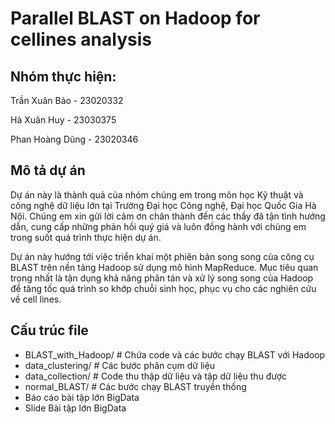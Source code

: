 
# Parallel BLAST on Hadoop for cellines analysis

## Nhóm thực hiện: 
Trần Xuân Bảo - 23020332

Hà Xuân Huy - 23030375

Phan Hoàng Dũng - 23020346

## Mô tả dự án 
Dự án này là thành quả của nhóm chúng em trong môn học Kỹ thuật và công nghệ dữ liệu lớn tại Trường Đại học Công nghệ, Đại học Quốc Gia Hà Nội. Chúng em xin gửi lời cảm ơn chân thành đến các thầy đã tận tình hướng dẫn, cung cấp những phản hồi quý giá và luôn đồng hành với chúng em trong suốt quá trình thực hiện dự án.

Dự án này hướng tới việc triển khai một phiên bản song song của công cụ BLAST trên nền tảng Hadoop sử dụng mô hình MapReduce. Mục tiêu quan trọng nhất là tận dụng khả năng phân tán và xử lý song song của Hadoop để tăng tốc quá trình so khớp chuỗi sinh học, phục vụ cho các nghiên cứu về cell lines.

## Cấu trúc file 
- BLAST_with_Hadoop/ # Chứa code và các bước chạy BLAST với Hadoop
- data_clustering/ # Các bước phân cụm dữ liệu
- data_collection/ # Code thu thập dữ liệu và tập dữ liệu thu được
- normal_BLAST/ # Các bước chạy BLAST truyền thống
- Báo cáo bài tập lớn BigData 
- Slide Bài tập lớn BigData
